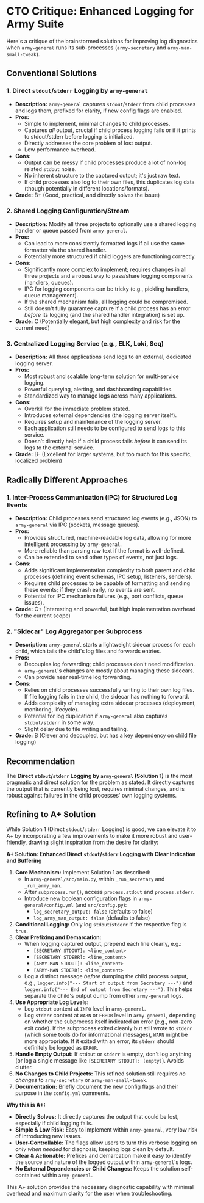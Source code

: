 # CTO Critique: Enhanced Logging for Army Suite

Here's a critique of the brainstormed solutions for improving log diagnostics when `army-general` runs its sub-processes (`army-secretary` and `army-man-small-tweak`).

## Conventional Solutions

### 1. Direct `stdout`/`stderr` Logging by `army-general`

*   **Description:** `army-general` captures `stdout`/`stderr` from child processes and logs them, prefixed for clarity, if new config flags are enabled.
*   **Pros:**
    *   Simple to implement, minimal changes to child processes.
    *   Captures *all* output, crucial if child process logging fails or if it prints to stdout/stderr before logging is initialized.
    *   Directly addresses the core problem of lost output.
    *   Low performance overhead.
*   **Cons:**
    *   Output can be messy if child processes produce a lot of non-log related `stdout` noise.
    *   No inherent structure to the captured output; it's just raw text.
    *   If child processes also log to their own files, this duplicates log data (though potentially in different locations/formats).
*   **Grade:** B+ (Good, practical, and directly solves the issue)

### 2. Shared Logging Configuration/Stream

*   **Description:** Modify all three projects to optionally use a shared logging handler or queue passed from `army-general`.
*   **Pros:**
    *   Can lead to more consistently formatted logs if all use the same formatter via the shared handler.
    *   Potentially more structured if child loggers are functioning correctly.
*   **Cons:**
    *   Significantly more complex to implement; requires changes in all three projects and a robust way to pass/share logging components (handlers, queues).
    *   IPC for logging components can be tricky (e.g., pickling handlers, queue management).
    *   If the shared mechanism fails, all logging could be compromised.
    *   Still doesn't fully guarantee capture if a child process has an error *before* its logging (and the shared handler integration) is set up.
*   **Grade:** C (Potentially elegant, but high complexity and risk for the current need)

### 3. Centralized Logging Service (e.g., ELK, Loki, Seq)

*   **Description:** All three applications send logs to an external, dedicated logging server.
*   **Pros:**
    *   Most robust and scalable long-term solution for multi-service logging.
    *   Powerful querying, alerting, and dashboarding capabilities.
    *   Standardized way to manage logs across many applications.
*   **Cons:**
    *   Overkill for the immediate problem stated.
    *   Introduces external dependencies (the logging server itself).
    *   Requires setup and maintenance of the logging server.
    *   Each application still needs to be configured to send logs to this service.
    *   Doesn't directly help if a child process fails *before* it can send its logs to the external service.
*   **Grade:** B- (Excellent for larger systems, but too much for this specific, localized problem)

## Radically Different Approaches

### 1. Inter-Process Communication (IPC) for Structured Log Events

*   **Description:** Child processes send structured log events (e.g., JSON) to `army-general` via IPC (sockets, message queues).
*   **Pros:**
    *   Provides structured, machine-readable log data, allowing for more intelligent processing by `army-general`.
    *   More reliable than parsing raw text if the format is well-defined.
    *   Can be extended to send other types of events, not just logs.
*   **Cons:**
    *   Adds significant implementation complexity to both parent and child processes (defining event schemas, IPC setup, listeners, senders).
    *   Requires child processes to be capable of formatting and sending these events; if they crash early, no events are sent.
    *   Potential for IPC mechanism failures (e.g., port conflicts, queue issues).
*   **Grade:** C+ (Interesting and powerful, but high implementation overhead for the current scope)

### 2. "Sidecar" Log Aggregator per Subprocess

*   **Description:** `army-general` starts a lightweight sidecar process for each child, which tails the child's log files and forwards entries.
*   **Pros:**
    *   Decouples log forwarding; child processes don't need modification.
    *   `army-general`'s changes are mostly about managing these sidecars.
    *   Can provide near real-time log forwarding.
*   **Cons:**
    *   Relies on child processes successfully writing to their own log files. If file logging fails in the child, the sidecar has nothing to forward.
    *   Adds complexity of managing extra sidecar processes (deployment, monitoring, lifecycle).
    *   Potential for log duplication if `army-general` also captures `stdout/stderr` in some way.
    *   Slight delay due to file writing and tailing.
*   **Grade:** B (Clever and decoupled, but has a key dependency on child file logging)

## Recommendation

The **Direct `stdout`/`stderr` Logging by `army-general` (Solution 1)** is the most pragmatic and direct solution for the problem as stated. It directly captures the output that is currently being lost, requires minimal changes, and is robust against failures in the child processes' own logging systems.

## Refining to A+ Solution

While Solution 1 (Direct `stdout`/`stderr` Logging) is good, we can elevate it to A+ by incorporating a few improvements to make it more robust and user-friendly, drawing slight inspiration from the desire for clarity:

**A+ Solution: Enhanced Direct `stdout`/`stderr` Logging with Clear Indication and Buffering**

1.  **Core Mechanism:** Implement Solution 1 as described:
    *   In `army-general/src/main.py`, within `_run_secretary` and `_run_army_man`.
    *   After `subprocess.run()`, access `process.stdout` and `process.stderr`.
    *   Introduce new boolean configuration flags in `army-general/config.yml` (and `src/config.py`):
        *   `log_secretary_output: false` (defaults to false)
        *   `log_army_man_output: false` (defaults to false)
2.  **Conditional Logging:** Only log `stdout`/`stderr` if the respective flag is `true`.
3.  **Clear Prefixing and Demarcation:**
    *   When logging captured output, prepend each line clearly, e.g.:
        *   `[SECRETARY STDOUT]: <line_content>`
        *   `[SECRETARY STDERR]: <line_content>`
        *   `[ARMY-MAN STDOUT]: <line_content>`
        *   `[ARMY-MAN STDERR]: <line_content>`
    *   Log a distinct message *before* dumping the child process output, e.g., `logger.info("--- Start of output from Secretary ---")` and `logger.info("--- End of output from Secretary ---")`. This helps separate the child's output dump from other `army-general` logs.
4.  **Use Appropriate Log Levels:**
    *   Log `stdout` content at `INFO` level in `army-general`.
    *   Log `stderr` content at `WARN` or `ERROR` level in `army-general`, depending on whether the subprocess itself indicated an error (e.g., non-zero exit code). If the subprocess exited cleanly but still wrote to `stderr` (which some tools do for informational messages), `WARN` might be more appropriate. If it exited with an error, its `stderr` should definitely be logged as `ERROR`.
5.  **Handle Empty Output:** If `stdout` or `stderr` is empty, don't log anything (or log a single message like `[SECRETARY STDOUT]: (empty)`). Avoids clutter.
6.  **No Changes to Child Projects:** This refined solution still requires *no changes* to `army-secretary` or `army-man-small-tweak`.
7.  **Documentation:** Briefly document the new config flags and their purpose in the `config.yml` comments.

**Why this is A+:**
*   **Directly Solves:** It directly captures the output that could be lost, especially if child logging fails.
*   **Simple & Low Risk:** Easy to implement within `army-general`, very low risk of introducing new issues.
*   **User-Controllable:** The flags allow users to turn this verbose logging on *only when needed* for diagnosis, keeping logs clean by default.
*   **Clear & Actionable:** Prefixes and demarcation make it easy to identify the source and nature of the logged output within `army-general`'s logs.
*   **No External Dependencies or Child Changes:** Keeps the solution self-contained within `army-general`.

This A+ solution provides the necessary diagnostic capability with minimal overhead and maximum clarity for the user when troubleshooting.
